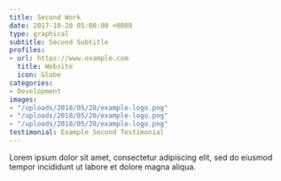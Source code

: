 ```yaml
---
title: Second Work
date: 2017-10-20 05:00:00 +0000
type: graphical
subtitle: Second Subtitle
profiles:
- url: https://www.example.com
  title: Website
  icon: Globe
categories:
- Development
images:
- "/uploads/2018/05/20/example-logo.png"
- "/uploads/2018/05/20/example-logo.png"
- "/uploads/2018/05/20/example-logo.png"
testimonial: Example Second Testimonial
---
```


Lorem ipsum dolor sit amet, consectetur adipiscing elit, sed do eiusmod tempor incididunt ut labore et dolore magna aliqua.
